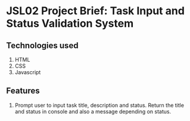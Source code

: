 # JSL02 Project Brief: Task Input and Status Validation System

## Technologies used

1. HTML
2. CSS
3. Javascript

## Features

1. Prompt user to input task title, description and status. Return the title and status in console and also a message depending on status.
